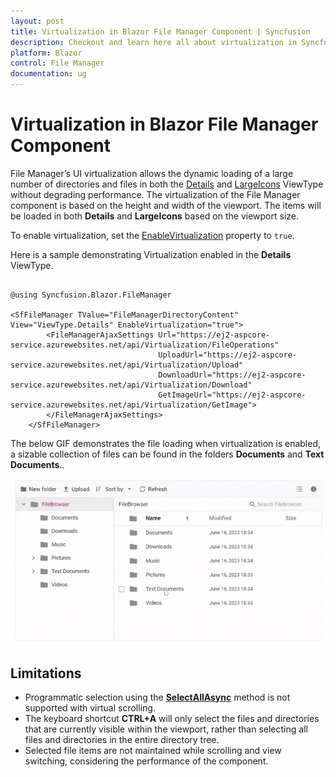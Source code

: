 ```yaml
---
layout: post
title: Virtualization in Blazor File Manager Component | Syncfusion
description: Checkout and learn here all about virtualization in Syncfusion Blazor File Manager component and more.
platform: Blazor
control: File Manager
documentation: ug
---
```


# Virtualization in Blazor File Manager Component

File Manager’s UI virtualization allows the dynamic loading of a large number of directories and files in both the [Details](https://help.syncfusion.com/cr/blazor/Syncfusion.Blazor.FileManager.ViewType.html#Syncfusion_Blazor_FileManager_ViewType_Details) and [LargeIcons](https://help.syncfusion.com/cr/blazor/Syncfusion.Blazor.FileManager.ViewType.html#Syncfusion_Blazor_FileManager_ViewType_LargeIcons) ViewType without degrading performance. The virtualization of the File Manager component is based on the height and width of the viewport. The items will be loaded in both **Details** and **LargeIcons** based on the viewport size.

To enable virtualization, set the [EnableVirtualization](https://help.syncfusion.com/cr/blazor/Syncfusion.Blazor.FileManager.SfFileManager-1.html#Syncfusion_Blazor_FileManager_SfFileManager_1_EnableVirtualization) property to `true`. 

Here is a sample demonstrating Virtualization enabled in the **Details** ViewType.

```cshtml

@using Syncfusion.Blazor.FileManager

<SfFileManager TValue="FileManagerDirectoryContent" View="ViewType.Details" EnableVirtualization="true">
        <FileManagerAjaxSettings Url="https://ej2-aspcore-service.azurewebsites.net/api/Virtualization/FileOperations"
                                 UploadUrl="https://ej2-aspcore-service.azurewebsites.net/api/Virtualization/Upload"
                                 DownloadUrl="https://ej2-aspcore-service.azurewebsites.net/api/Virtualization/Download"
                                 GetImageUrl="https://ej2-aspcore-service.azurewebsites.net/api/Virtualization/GetImage">
        </FileManagerAjaxSettings>        
    </SfFileManager>

```


The below GIF demonstrates the file loading when virtualization is enabled, a sizable collection of files can be found in the folders **Documents** and **Text Documents**..

![Virtualization in Blazor FileManager](images/blazor-filemanager-virtualization.gif)

## Limitations

* Programmatic selection using the [**SelectAllAsync**](https://help.syncfusion.com/cr/blazor/Syncfusion.Blazor.FileManager.SfFileManager-1.html#Syncfusion_Blazor_FileManager_SfFileManager_1_SelectAllAsync) method is not supported with virtual scrolling.
* The keyboard shortcut **CTRL+A** will only select the files and directories that are currently visible within the viewport, rather than selecting all files and directories in the entire directory tree.
* Selected file items are not maintained while scrolling and view switching, considering the performance of the component.
